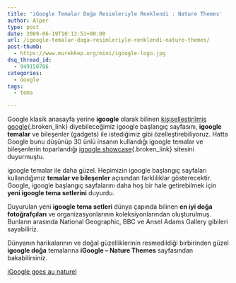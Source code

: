 ```yaml
---
title: 'iGoogle Temalar Doğa Resimleriyle Renklendi : Nature Themes'
author: Alper
type: post
date: 2009-06-19T10:13:51+00:00
url: /igoogle-temalar-doga-resimleriyle-renklendi-nature-themes/
post-thumb:
  - https://www.murekkep.org/mini/igoogle-logo.jpg
dsq_thread_id:
  - 949150786
categories:
  - Google
tags:
  - tema

---
```

Google klasik anasayfa yerine **igoogle** olarak bilinen [kişiselleştirilmiş google][1]{.broken_link} diyebileceğimiz igoogle başlangıç sayfasını, **igoogle temalar** ve bileşenler (gadgets) ile istediğimiz gibi özelleştirebiliyoruz. Hatta Google bunu düşünüp 30 ünlü insanın kullandığı igoogle temalar ve bileşenlerin toparlandığı [igoogle showcase][2]{.broken_link} sitesini duyurmuştu. 

igoogle temalar ile daha güzel. Hepimizin igoogle başlangıç sayfaları kullandığımız **temalar ve bileşenler** açısından farklılıklar gösterecektir. Google, igoogle başlangıç sayfalarını daha hoş bir hale getirebilmek için **yeni igoogle tema setlerini** duyurdu. 

Duyurulan yeni **igoogle tema setleri** dünya çapında bilinen **en iyi doğa fotoğrafçıları** ve organizasyonlarının koleksiyonlarından oluşturulmuş. Bunların arasında National Geographic, BBC ve Ansel Adams Gallery gibileri sayabiliriz. 

Dünyanın harikalarının ve doğal güzelliklerinin resmedildiği birbirinden güzel **igoogle doğa** temalarına **iGoogle &#8211; Nature Themes** sayfasından bakabilirsiniz. 

<a href="https://googleblog.blogspot.com/2009/06/igoogle-goes-au-naturel.html" target="_blank">iGoogle goes au naturel</a>

 [1]: https://www.murekkep.org/kisisel-google-igoogle-316
 [2]: https://www.murekkep.org/unlulerin-igoogle-baslangic-sayfalari-igoogle-showcase-3391